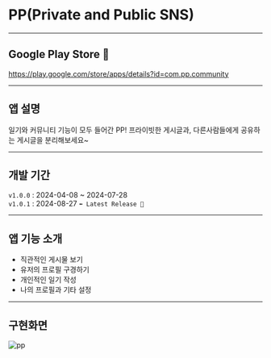 # PP(Private and Public SNS)

------------

## Google Play Store 📲
https://play.google.com/store/apps/details?id=com.pp.community
  
------------

## 앱 설명
일기와 커뮤니티 기능이 모두 들어간 PP! 프라이빗한 게시글과, 다른사람들에게 공유하는 게시글을 분리해보세요~

------------

## 개발 기간

`v1.0.0` : 2024-04-08 ~ 2024-07-28
 <br/> 
`v1.0.1` : 2024-08-27 `⬅️ Latest Release 🙌`

------------

## 앱 기능 소개
+ 직관적인 게시물 보기
+ 유저의 프로필 구경하기
+ 개인적인 일기 작성
+ 나의 프로필과 기타 설정

------------

## 구현화면
![pp](https://github.com/user-attachments/assets/9d7acc0a-9136-448d-b130-f0ee1132fdde)

